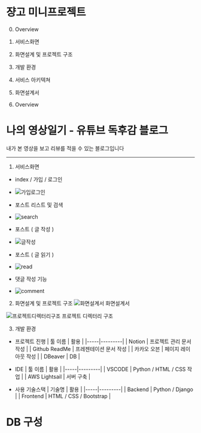 # 쟝고 미니프로젝트

0. Overview
1. 서비스화면
2. 화면설계 및 프로젝트 구조
3. 개발 환경
4. 서비스 아키텍쳐  
5. 화면설계서
  

0. Overview
# 나의 영상일기 - 유튜브 독후감 블로그
내가 본 영상을 보고 리뷰를 적을 수 있는 블로그입니다

_________________________________

1. 서비스화면
 - index / 가입 / 로그인
 - ![가입로그인](https://github.com/sk7556/djangoMini_1/assets/109896609/f1c1a0b5-c296-4f0a-aaf6-a2379aa188f4)
  
 - 포스트 리스트 및 검색
 - ![search](https://github.com/sk7556/djangoMini_1/assets/109896609/73f9cd5d-87d2-4237-a7c6-24eb69507822)

 - 포스트 ( 글 작성 )
 - ![글작성](https://github.com/sk7556/djangoMini_1/assets/109896609/af14e18b-97e4-469a-90dc-6bc849f18e9f)
 - 포스트 ( 글 읽기 )
 - ![read](https://github.com/sk7556/djangoMini_1/assets/109896609/fb36caa3-9955-435a-abed-19307037f16a)

 - 댓글 작성 기능 
 - ![comment](https://github.com/sk7556/djangoMini_1/assets/109896609/654e7902-0a4d-4b65-b3c6-ef9c4ded317e)

2. 화면설계 및 프로젝트 구조 
![화면설계서](https://github.com/sk7556/djangoMini_1/assets/109896609/22d38e9c-9d9e-4ac2-80b0-fcaaba354e1a)
화면설계서

![프로젝트디렉터리구조](https://github.com/sk7556/djangoMini_1/assets/109896609/3229b7d2-cd4b-49ec-8bce-f41b6d965344)
프로젝트 디렉터리 구조

3. 개발 환경
 
- 프로젝트 진행
    | 툴 이름 | 활용 |
    |-----|---------|
    | Notion | 프로젝트 관리 문서 작성 |
    | Github ReadMe | 프레젠테이션 문서 작성 |
    | 카카오 오븐 | 페이지 레이아웃 작성 | 
    | DBeaver | DB  |    

- IDE 
    | 툴 이름 | 활용 |
    |-----|---------|
    | VSCODE | Python / HTML / CSS 작업 |
    | AWS Lightsail | 서버 구축 |

- 사용 기술스택
    | 기술명 | 활용 |
    |-----|---------|
    | Backend | Python / Django |
    | Frontend | HTML / CSS / Bootstrap |



    

    

# DB 구성 
